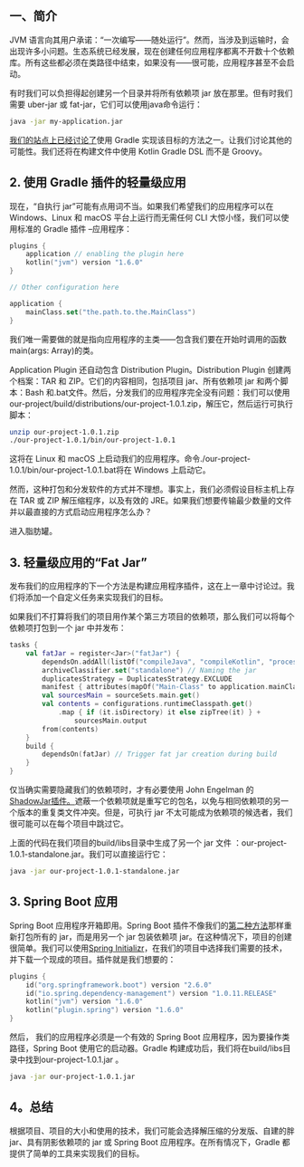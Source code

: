 ## 一、简介

JVM 语言向其用户承诺：“一次编写——随处运行”。然而，当涉及到运输时，会出现许多小问题。生态系统已经发展，现在创建任何应用程序都离不开数十个依赖库。所有这些都必须在类路径中结束，如果没有——很可能，应用程序甚至不会启动。

有时我们可以负担得起创建另一个目录并将所有依赖项 jar 放在那里。但有时我们需要 uber-jar 或 fat-jar，它们可以使用java命令运行：

```bash
java -jar my-application.jar
```

[我们的站点上已经讨论了](https://www.baeldung.com/gradle-fat-jar#using-dedicated-plugins)使用 Gradle 实现该目标的方法之一。让我们讨论其他的可能性。我们还将在构建文件中使用 Kotlin Gradle DSL 而不是 Groovy。

## 2. 使用 Gradle 插件的轻量级应用

现在，“自执行 jar”可能有点用词不当。如果我们希望我们的应用程序可以在 Windows、Linux 和 macOS 平台上运行而无需任何 CLI 大惊小怪，我们可以使用标准的 Gradle 插件 –应用程序：

```kotlin
plugins {
    application // enabling the plugin here
    kotlin("jvm") version "1.6.0"
}

// Other configuration here

application {
    mainClass.set("the.path.to.the.MainClass")
}
```

我们唯一需要做的就是指向应用程序的主类——包含我们要在开始时调用的函数main(args: Array<String>)的类。

Application Plugin 还自动包含 Distribution Plugin。Distribution Plugin 创建两个档案：TAR 和 ZIP。它们的内容相同，包括项目 jar、所有依赖项 jar 和两个脚本：Bash 和.bat文件。然后，分发我们的应用程序完全没有问题：我们可以使用our-project/build/distributions/our-project-1.0.1.zip，解压它，然后运行可执行脚本：

```bash
unzip our-project-1.0.1.zip
./our-project-1.0.1/bin/our-project-1.0.1
```

这将在 Linux 和 macOS 上启动我们的应用程序。命令./our-project-1.0.1/bin/our-project-1.0.1.bat将在 Windows 上启动它。

然而，这种打包和分发软件的方式并不理想。事实上，我们必须假设目标主机上存在 TAR 或 ZIP 解压缩程序，以及有效的 JRE。如果我们想要传输最少数量的文件并以最直接的方式启动应用程序怎么办？

进入脂肪罐。

## 3. 轻量级应用的“Fat Jar”

发布我们的应用程序的下一个方法是构建应用程序插件，这在上一章中讨论过。我们将添加一个自定义任务来实现我们的目标。

如果我们不打算将我们的项目用作某个第三方项目的依赖项，那么我们可以将每个依赖项打包到一个 jar 中并发布：

```kotlin
tasks {
    val fatJar = register<Jar>("fatJar") {
        dependsOn.addAll(listOf("compileJava", "compileKotlin", "processResources")) // We need this for Gradle optimization to work
        archiveClassifier.set("standalone") // Naming the jar
        duplicatesStrategy = DuplicatesStrategy.EXCLUDE
        manifest { attributes(mapOf("Main-Class" to application.mainClass)) } // Provided we set it up in the application plugin configuration
        val sourcesMain = sourceSets.main.get()
        val contents = configurations.runtimeClasspath.get()
            .map { if (it.isDirectory) it else zipTree(it) } +
                sourcesMain.output
        from(contents)
    }
    build {
        dependsOn(fatJar) // Trigger fat jar creation during build
    }
}
```

仅当确实需要隐藏我们的依赖项时，才有必要使用 John Engelman 的[ShadowJar插件。](https://github.com/johnrengelman/shadow)遮蔽一个依赖项就是重写它的包名，以免与相同依赖项的另一个版本的重复类文件冲突。但是，可执行 jar 不太可能成为依赖项的候选者，我们很可能可以在每个项目中跳过它。

上面的代码在我们项目的build/libs目录中生成了另一个 jar 文件 ：our-project-1.0.1-standalone.jar。我们可以直接运行它：

```bash
java -jar our-project-1.0.1-standalone.jar
```

## 3. Spring Boot 应用

Spring Boot 应用程序开箱即用。Spring Boot 插件不像我们的[第二种方法](https://www.baeldung.com/kotlin/gradle-executable-jar#fat-jar-for-the-light-weight-application)那样重新打包所有的 jar，而是用另一个 jar 包装依赖项 jar。在这种情况下，项目的创建很简单。我们可以使用[Spring Initializr](https://start.spring.io/)，在我们的项目中选择我们需要的技术，并下载一个现成的项目。插件就是我们想要的：

```kotlin
plugins {
    id("org.springframework.boot") version "2.6.0"
    id("io.spring.dependency-management") version "1.0.11.RELEASE"
    kotlin("jvm") version "1.6.0"
    kotlin("plugin.spring") version "1.6.0"
}
```

然后， 我们的应用程序必须是一个有效的 Spring Boot 应用程序，因为要操作类路径，Spring Boot 使用它的启动器。Gradle 构建成功后，我们将在build/libs目录中找到our-project-1.0.1.jar 。

```bash
java -jar our-project-1.0.1.jar
```

## 4。总结

根据项目、项目的大小和使用的技术，我们可能会选择解压缩的分发版、自建的胖 jar、具有阴影依赖项的 jar 或 Spring Boot 应用程序。在所有情况下，Gradle 都提供了简单的工具来实现我们的目标。